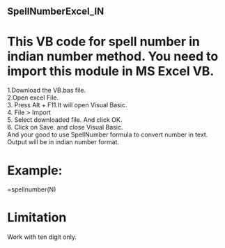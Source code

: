## SpellNumberExcel_IN
# This VB code for spell number in indian number method. You need to import this module in MS Excel VB.  
1.Download the VB.bas file.  
2.Open excel File.  
3. Press Alt + F11.It will open Visual Basic.  
4. File > Import  
5. Select downloaded file. And click OK.  
6. Click on Save. and close Visual Basic.  
And your good to use SpellNumber formula to convert number in text. Output will be in indian number format.  
# Example:
=spellnumber(N)  
# Limitation
Work with ten digit only.
